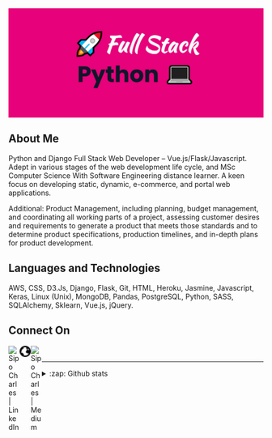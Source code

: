 <img align = "center" src = "img/fs-py.jpg">

<h2>About Me</h2>

<p>Python and Django Full Stack Web Developer – Vue.js/Flask/Javascript. Adept in various stages of the web development life cycle, and MSc Computer Science With Software Engineering distance learner. A keen focus on developing static, dynamic, e-commerce, and portal web applications.</p>

<p>Additional: Product Management, including planning, budget management, and coordinating all working parts of a project, assessing customer desires and requirements to generate a product that meets those standards and to determine product specifications, production timelines, and in-depth plans for product development.</p>

<h2>Languages and Technologies</h2>

<p>AWS, CSS, D3.Js, Django, Flask, Git, HTML, Heroku, Jasmine, Javascript, Keras, Linux (Unix), MongoDB, Pandas, PostgreSQL, Python, SASS, SQLAlchemy, Sklearn, Vue.js, jQuery.</p>

<h2>Connect On</h2>

[<img align="left" alt="Sipo Charles | LinkedIn" width="22px" src="https://cdn.jsdelivr.net/npm/simple-icons@v3/icons/linkedin.svg" />][linkedin]
[<img align="left" alt="sipo.io" width="22px" src="https://raw.githubusercontent.com/iconic/open-iconic/master/svg/globe.svg" />][website]
[<img align="left" alt="Sipo Charles | Medium" width="22px" src="https://cdn.jsdelivr.net/npm/simple-icons@v3/icons/medium.svg" />][medium]
<br />

---

<details>
    <summary>:zap: Github stats</summary>
    <img align="left" alt="sipostudent's Github Stats" src="https://github-readme-stats.vercel.app/api?username=sipostudent&count_private=true&hide=issues,contribs&show_icons=true&hide_border=true" />
</details>

[website]: https://www.sipo.io/
[medium]: https://medium.com/@sipocharles18
[linkedin]: https://www.linkedin.com/in/sipo-cyrus-charles/